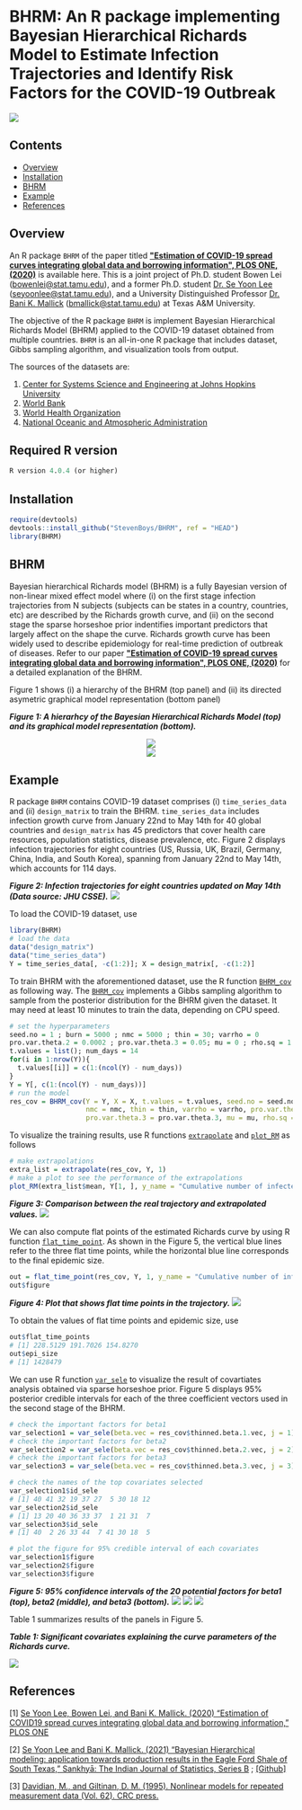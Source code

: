 # BHRM: An R package implementing Bayesian Hierarchical Richards Model to Estimate Infection Trajectories and Identify Risk Factors for the COVID-19 Outbreak

![](https://github.com/StevenBoys/BHRM/blob/main/Image/Global_average2.png)


## Contents
* [Overview](#overview)
* [Installation](#installation)
* [BHRM](#bhrm)
* [Example](#example)
* [References](#References)

## Overview
An R package `BHRM` of the paper titled  **["Estimation of COVID-19 spread curves integrating global data and borrowing information", PLOS ONE, (2020)](https://journals.plos.org/plosone/article?id=10.1371/journal.pone.0236860)** is available here. This is a joint project of Ph.D. student Bowen Lei (bowenlei@stat.tamu.edu), and a former Ph.D. student [Dr. Se Yoon Lee](https://sites.google.com/view/seyoonlee) (seyoonlee@stat.tamu.edu), and a University Distinguished Professor [Dr. Bani K. Mallick](https://www.stat.tamu.edu/~bmallick/) (bmallick@stat.tamu.edu) at Texas A&M University. 

The objective of the R package `BHRM` is implement Bayesian Hierarchical Richards Model (BHRM) applied to the COVID-19 dataset obtained from multiple countries. `BHRM` is an all-in-one R package that includes dataset, Gibbs sampling algorithm, and visualization tools from output. 

The sources of the datasets are: 
1. [Center for Systems Science and Engineering at Johns Hopkins University](https://github.com/CSSEGISandData/COVID-19)
2. [World Bank](https://data.worldbank.org/)
3. [World Health Organization](https://apps.who.int/gho/data/node.main)
4. [National Oceanic and Atmospheric Administration](https://www.noaa.gov/)

## Required R version
```r
R version 4.0.4 (or higher)
```



## Installation

```r
require(devtools)
devtools::install_github("StevenBoys/BHRM", ref = "HEAD")
library(BHRM)
```

## BHRM
Bayesian hierarchical Richards model (BHRM) is a fully Bayesian version of non-linear mixed effect model where (i) on the first stage infection trajectories from N subjects (subjects can be states in a country, countries, etc) are described by the Richards growth curve, and (ii) on the second stage the sparse horseshoe prior indentifies important predictors that largely affect on the shape the curve. Richards growth curve has been widely used to describe epidemiology for real-time prediction of outbreak of diseases. Refer to our paper **["Estimation of COVID-19 spread curves integrating global data and borrowing information", PLOS ONE, (2020)](https://journals.plos.org/plosone/article?id=10.1371/journal.pone.0236860)** for a detailed explanation of the BHRM.

Figure 1 shows (i) a hierarchy of the BHRM (top panel) and (ii) its directed asymetric graphical model representation (bottom panel)

***Figure 1: A hierarhcy of the Bayesian Hierarchical Richards Model (top) and its graphical model representation (bottom).***

<div align=center><img src="https://github.com/StevenBoys/BHRM/blob/main/Image/BHRM_formula.png?raw=true" alt=" "/></div>
<div align=center><img src="https://github.com/StevenBoys/BHRM/blob/main/Image/graphical_model.png?raw=true" alt=" "/></div>


## Example

R package `BHRM` contains COVID-19 dataset comprises (i) `time_series_data` and (ii) `design_matrix` to train the BHRM. `time_series_data` includes infection growth curve from January 22nd to May 14th for 40 global countries and `design_matrix` has 45 predictors that cover health care resources, population statistics, disease prevalence, etc. Figure 2 displays infection trajectories for eight countries (US, Russia, UK, Brazil, Germany, China, India, and South Korea), spanning from January 22nd to May 14th, which accounts for 114 days.

***Figure 2: Infection trajectories for eight countries updated on May 14th (Data source: JHU CSSE).***
![](https://github.com/StevenBoys/BHRM/blob/main/Image/infect_COVID-19.png?raw=true)


To load the COVID-19 dataset, use
```r
library(BHRM)
# load the data
data("design_matrix")
data("time_series_data")
Y = time_series_data[, -c(1:2)]; X = design_matrix[, -c(1:2)]
```
To train BHRM with the aforementioned dataset, use the R function [`BHRM_cov`](https://github.com/StevenBoys/BHRM/blob/main/R/BHRM_cov.R) as following way. The [`BHRM_cov`](https://github.com/StevenBoys/BHRM/blob/main/R/BHRM_cov.R) implements a Gibbs sampling algorithm to sample from the posterior distribution for the BHRM given the dataset. It may need at least 10 minutes to train the data, depending on CPU speed.
```r
# set the hyperparameters
seed.no = 1 ; burn = 5000 ; nmc = 5000 ; thin = 30; varrho = 0
pro.var.theta.2 = 0.0002 ; pro.var.theta.3 = 0.05; mu = 0 ; rho.sq = 1
t.values = list(); num_days = 14
for(i in 1:nrow(Y)){
  t.values[[i]] = c(1:(ncol(Y) - num_days))
}
Y = Y[, c(1:(ncol(Y) - num_days))]
# run the model
res_cov = BHRM_cov(Y = Y, X = X, t.values = t.values, seed.no = seed.no, burn = burn,   
                   nmc = nmc, thin = thin, varrho = varrho, pro.var.theta.2 = pro.var.theta.2, 
                   pro.var.theta.3 = pro.var.theta.3, mu = mu, rho.sq = rho.sq)  
```

To visualize the training results, use R functions [`extrapolate`](https://github.com/StevenBoys/BHRM/blob/main/R/extrapolate.R) and [`plot_RM`](https://github.com/StevenBoys/BHRM/blob/main/R/extrapolate.R) as follows
```r
# make extrapolations
extra_list = extrapolate(res_cov, Y, 1)
# make a plot to see the performance of the extrapolations
plot_RM(extra_list$mean, Y[1, ], y_name = "Cumulative number of infected cases")
```

***Figure 3: Comparison between the real trajectory and extrapolated values.***
![](https://github.com/StevenBoys/BHRM/blob/main/Image/extrapolation.png?raw=true)


We can also compute flat points of the estimated Richards curve by using R function [`flat_time_point`](https://github.com/StevenBoys/BHRM/blob/main/R/flat_time_point.R). As shown in the Figure 5, the vertical blue lines refer to the three flat time points, while the horizontal blue line corresponds to the final epidemic size.
```r
out = flat_time_point(res_cov, Y, 1, y_name = "Cumulative number of infected cases")
out$figure
```

***Figure 4: Plot that shows flat time points in the trajectory.***
![](https://github.com/StevenBoys/BHRM/blob/main/Image/flat_time_points.png?raw=true)


To obtain the values of flat time points and epidemic size, use 
```r
out$flat_time_points
# [1] 228.5129 191.7026 154.8270
out$epi_size
# [1] 1428479
```

We can use R function [`var_sele`](https://github.com/StevenBoys/BHRM/blob/main/R/var_sele.R) to visualize the result of covartiates analysis obtained via sparse horseshoe prior. Figure 5 displays 95% posterior credible intervals for each of the three coefficient vectors used in the second stage of the BHRM. 
```r
# check the important factors for beta1
var_selection1 = var_sele(beta.vec = res_cov$thinned.beta.1.vec, j = 1)
# check the important factors for beta2
var_selection2 = var_sele(beta.vec = res_cov$thinned.beta.2.vec, j = 2)
# check the important factors for beta3
var_selection3 = var_sele(beta.vec = res_cov$thinned.beta.3.vec, j = 3)

# check the names of the top covariates selected
var_selection1$id_sele
# [1] 40 41 32 19 37 27  5 30 18 12
var_selection2$id_sele
# [1] 13 20 40 36 33 37  1 21 31  7
var_selection3$id_sele
# [1] 40  2 26 33 44  7 41 30 18  5

# plot the figure for 95% credible interval of each covariates
var_selection1$figure
var_selection2$figure
var_selection3$figure
```

***Figure 5: 95% confidence intervals of the 20 potential factors for beta1 (top), beta2 (middle), and beta3 (bottom).***
![](https://github.com/StevenBoys/BHRM/blob/main/Image/var_sele1.png?raw=true)
![](https://github.com/StevenBoys/BHRM/blob/main/Image/var_sele2.png?raw=true)
![](https://github.com/StevenBoys/BHRM/blob/main/Image/var_sele3.png?raw=true)

Table 1 summarizes results of the panels in Figure 5.

***Table 1: Significant covariates explaining the curve parameters of the Richards curve.***

![](https://github.com/StevenBoys/BHRM/blob/main/Image/Important_Predictors.PNG?raw=true)


## References

[1] [Se Yoon Lee, Bowen Lei, and Bani K. Mallick. (2020) “Estimation of COVID19 spread curves integrating global data and borrowing information,” PLOS ONE](https://journals.plos.org/plosone/article/authors?id=10.1371/journal.pone.0236860)

[2] [Se Yoon Lee and Bani K. Mallick. (2021) “Bayesian Hierarchical modeling: application towards production results in the Eagle Ford Shale of South Texas,” Sankhyā: The Indian Journal of Statistics, Series B](https://rdcu.be/ceg4p) ; [[Github]](https://github.com/yain22/SWM)

[3] [Davidian, M., and Giltinan, D. M. (1995). Nonlinear models for repeated measurement data (Vol. 62). CRC press.](https://books.google.com/books?hl=en&lr=&id=0eSIBPAL4qsC&oi=fnd&pg=IA7&dq=nonlinear+mixed+effect+model+giltnan&ots=9frDPH3F4J&sig=L5Wz91waGu447OdyYHQ8Vp5ckQc#v=onepage&q=nonlinear%20mixed%20effect%20model%20giltnan&f=false)
